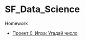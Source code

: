 # SF_Data_Science
Homework

* [Проект 0. Игра: Угадай число](https://github.com/HelenaPanda/SF_Data_Science/tree/main/project%200)